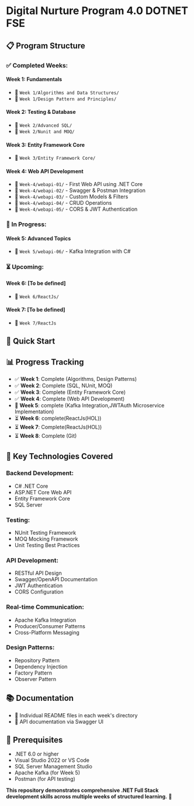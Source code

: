 # Digital Nurture Program 4.0 DOTNET FSE

## 📋 Program Structure

### **✅ Completed Weeks:**

#### **Week 1: Fundamentals**
- 📁 `Week 1/Algorithms and Data Structures/`
- 📁 `Week 1/Design Pattern and Principles/`

#### **Week 2: Testing & Database**
- 📁 `Week 2/Advanced SQL/`
- 📁 `Week 2/Nunit and MOQ/`

#### **Week 3: Entity Framework Core**
- 📁 `Week 3/Entity Framework Core/`

#### **Week 4: Web API Development**
- 📁 `Week-4/webapi-01/` - First Web API using .NET Core
- 📁 `Week-4/webapi-02/` - Swagger & Postman Integration
- 📁 `Week-4/webapi-03/` - Custom Models & Filters
- 📁 `Week-4/webapi-04/` - CRUD Operations
- 📁 `Week-4/webapi-05/` - CORS & JWT Authentication

### **🔄 In Progress:**

#### **Week 5: Advanced Topics**
- 📁 `Week 5/webapi-06/` - Kafka Integration with C#

### **⏳ Upcoming:**

#### **Week 6: [To be defined]**
- 📁 `Week 6/ReactJs/`

#### **Week 7: [To be defined]**
- 📁 `Week 7/ReactJs`

## 🚀 Quick Start


## 📊 Progress Tracking

- ✅ **Week 1**: Complete (Algorithms, Design Patterns)
- ✅ **Week 2**: Complete (SQL, NUnit, MOQ)
- ✅ **Week 3**: Complete (Entity Framework Core)
- ✅ **Week 4**: Complete (Web API Development)
- 🔄 **Week 5**: complete (Kafka Integration,JWTAuth Microservice Implementation)
- ⏳ **Week 6**: complete(ReactJs(HOL))
- ⏳ **Week 7**: Complete(ReactJs(HOL))
- ⏳ **Week 8**: Complete (Git)

## 🎯 Key Technologies Covered

### **Backend Development:**
- C# .NET Core
- ASP.NET Core Web API
- Entity Framework Core
- SQL Server

### **Testing:**
- NUnit Testing Framework
- MOQ Mocking Framework
- Unit Testing Best Practices

### **API Development:**
- RESTful API Design
- Swagger/OpenAPI Documentation
- JWT Authentication
- CORS Configuration

### **Real-time Communication:**
- Apache Kafka Integration
- Producer/Consumer Patterns
- Cross-Platform Messaging

### **Design Patterns:**
- Repository Pattern
- Dependency Injection
- Factory Pattern
- Observer Pattern

## 📚 Documentation

- 📖 Individual README files in each week's directory
- 📖 API documentation via Swagger UI

## 🔧 Prerequisites

- .NET 6.0 or higher
- Visual Studio 2022 or VS Code
- SQL Server Management Studio
- Apache Kafka (for Week 5)
- Postman (for API testing)

**This repository demonstrates comprehensive .NET Full Stack development skills across multiple weeks of structured learning.** 🚀
